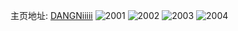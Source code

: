 主页地址: [DANGNiiiii](https://weibo.com/u/3890221464) 
![2001](https://wx4.sinaimg.cn/mw2000/e7e01198ly1fxrazyhoqdj20sg0lcqni.jpg) 
![2002](https://wx4.sinaimg.cn/mw2000/e7e01198ly1fxrb014mi9j20sg0lcno7.jpg) 
![2003](https://wx4.sinaimg.cn/mw2000/e7e01198ly1fxrb0349czj20sg11xb29.jpg) 
![2004](https://wx4.sinaimg.cn/mw2000/e7e01198ly1fxrb04foy0j20sg0sg4kl.jpg) 
